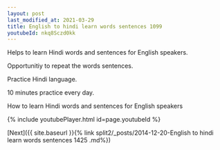 ```yaml
---
layout: post
last_modified_at: 2021-03-29
title: English to hindi learn words sentences 1099 
youtubeId: nkq8Sczd0kk
---
```

 
 
Helps to learn Hindi words and sentences for English speakers.

Opportunitiy to repeat the words sentences. 

Practice Hindi language. 
 
10 minutes practice every day. 
 
How to learn Hindi words and sentences for English speakers 
 
{% include youtubePlayer.html id=page.youtubeId %}
 
 
[Next]({{ site.baseurl }}{% link  split2/_posts/2014-12-20-English to hindi learn words sentences 1425 .md%})
 
